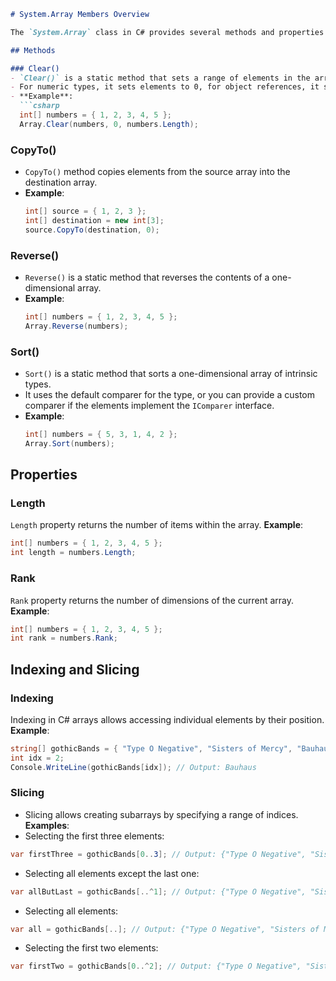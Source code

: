 ```markdown
# System.Array Members Overview

The `System.Array` class in C# provides several methods and properties for manipulating arrays efficiently. Below are some of the key members of the `System.Array` class along with their significance and usage.

## Methods

### Clear()
- `Clear()` is a static method that sets a range of elements in the array to empty values.
- For numeric types, it sets elements to 0, for object references, it sets them to null, and for Booleans, it sets them to false.
- **Example**:
  ```csharp
  int[] numbers = { 1, 2, 3, 4, 5 };
  Array.Clear(numbers, 0, numbers.Length);
  ```

### CopyTo()
- `CopyTo()` method copies elements from the source array into the destination array.
- **Example**:
  ```csharp
  int[] source = { 1, 2, 3 };
  int[] destination = new int[3];
  source.CopyTo(destination, 0);
  ```

### Reverse()
- `Reverse()` is a static method that reverses the contents of a one-dimensional array.
- **Example**:
  ```csharp
  int[] numbers = { 1, 2, 3, 4, 5 };
  Array.Reverse(numbers);
  ```

### Sort()
- `Sort()` is a static method that sorts a one-dimensional array of intrinsic types.
- It uses the default comparer for the type, or you can provide a custom comparer if the elements implement the `IComparer` interface.
- **Example**:
  ```csharp
  int[] numbers = { 5, 3, 1, 4, 2 };
  Array.Sort(numbers);
  ```

## Properties

### Length
`Length` property returns the number of items within the array.
**Example**:
  ```csharp
  int[] numbers = { 1, 2, 3, 4, 5 };
  int length = numbers.Length;
  ```

### Rank
`Rank` property returns the number of dimensions of the current array.
**Example**:
  ```csharp
  int[] numbers = { 1, 2, 3, 4, 5 };
  int rank = numbers.Rank;
  ```

## Indexing and Slicing

### Indexing
Indexing in C# arrays allows accessing individual elements by their position.
**Example**:
  ```csharp
  string[] gothicBands = { "Type O Negative", "Sisters of Mercy", "Bauhaus", "The Cure" };
  int idx = 2;
  Console.WriteLine(gothicBands[idx]); // Output: Bauhaus
  ```

### Slicing
- Slicing allows creating subarrays by specifying a range of indices.
**Examples**:
- Selecting the first three elements:
```csharp
var firstThree = gothicBands[0..3]; // Output: {"Type O Negative", "Sisters of Mercy", "Bauhaus"}
```
- Selecting all elements except the last one:
```csharp
var allButLast = gothicBands[..^1]; // Output: {"Type O Negative", "Sisters of Mercy", "Bauhaus"}
```
- Selecting all elements:
```csharp
var all = gothicBands[..]; // Output: {"Type O Negative", "Sisters of Mercy", "Bauhaus", "The Cure"}
```
- Selecting the first two elements:
```csharp
var firstTwo = gothicBands[0..^2]; // Output: {"Type O Negative", "Sisters of Mercy"}
```
 